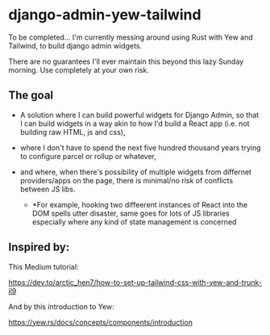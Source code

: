 # django-admin-yew-tailwind

To be completed... I'm currently messing around using Rust with Yew and Tailwind, to build django admin widgets.

There are no guarantees I'll ever maintain this beyond this lazy Sunday morning. Use completely at your own risk.

## The goal

- A solution where I can build powerful widgets for Django Admin, so that I can build widgets in a way akin to how I'd build a React app (i.e. not building raw HTML, js and css),

- where I don't have to spend the next five hundred thousand years trying to configure parcel or rollup or whatever,

- and where, when there's possibility of multiple widgets from differnet providers/apps on the page, there is minimal/no risk of conflicts between JS libs.
  - \*For example, hooking two diffeerent instances of React into the DOM spells utter disaster, same goes for lots of JS libraries especially where any kind of state management is concerned

## Inspired by:

This Medium tutorial:

https://dev.to/arctic_hen7/how-to-set-up-tailwind-css-with-yew-and-trunk-il9

And by this introduction to Yew:

https://yew.rs/docs/concepts/components/introduction
